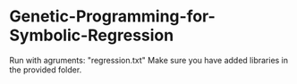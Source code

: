 # Genetic-Programming-for-Symbolic-Regression
Run with agruments: "regression.txt"
Make sure you have added libraries in the provided folder.
